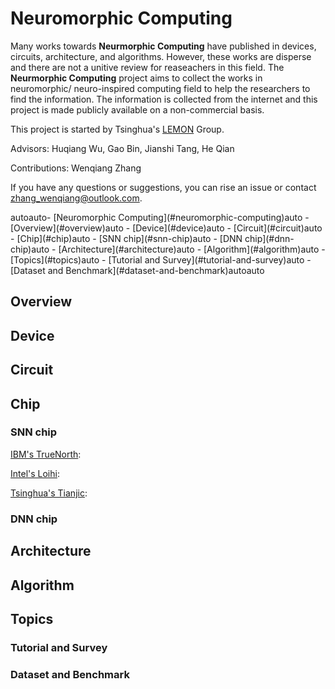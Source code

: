 # Neuromorphic Computing

Many works towards **Neurmorphic Computing** have published in devices, circuits, architecture, and algorithms. However, these works are disperse and there are not a unitive review for reaseachers in this field. The **Neurmorphic Computing** project aims to collect the works in neuromorphic/ neuro-inspired computing field to help the researchers to find the information. The information is collected from the internet and this project is made publicly available on a non-commercial basis.

This project is started by Tsinghua's [LEMON](http://stor.ime.tsinghua.edu.cn) Group.

Advisors: Huqiang Wu, Gao Bin, Jianshi Tang, He Qian

Contributions: Wenqiang Zhang

If you have any questions or suggestions, you can rise an issue or contact zhang_wenqiang@outlook.com.

<!-- TOC -->autoauto- [Neuromorphic Computing](#neuromorphic-computing)auto    - [Overview](#overview)auto    - [Device](#device)auto    - [Circuit](#circuit)auto    - [Chip](#chip)auto        - [SNN chip](#snn-chip)auto        - [DNN chip](#dnn-chip)auto    - [Architecture](#architecture)auto    - [Algorithm](#algorithm)auto    - [Topics](#topics)auto        - [Tutorial and Survey](#tutorial-and-survey)auto        - [Dataset and Benchmark](#dataset-and-benchmark)autoauto<!-- /TOC -->

## Overview

## Device

## Circuit

## Chip

### SNN chip

[IBM's TrueNorth](https://doi.org/10.1126/science.1254642):

[Intel's Loihi](https://doi.org/10.1109/MM.2018.112130359):

[Tsinghua's Tianjic](https://doi.org/10.1038/s41586-019-1424-8):

### DNN chip

## Architecture

## Algorithm

## Topics

### Tutorial and Survey

### Dataset and Benchmark
